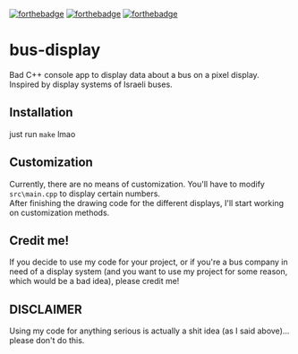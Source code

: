 [![forthebadge](https://forthebadge.com/images/badges/0-percent-optimized.svg)](https://forthebadge.com)
[![forthebadge](https://forthebadge.com/images/badges/made-with-c-plus-plus.svg)](https://forthebadge.com)
[![forthebadge](https://forthebadge.com/images/badges/it-works-why.svg)](https://forthebadge.com)

# bus-display
Bad C++ console app to display data about a bus on a pixel display.  
Inspired by display systems of Israeli buses.

## Installation
just run `make` lmao

## Customization
Currently, there are no means of customization. You'll have to modify `src\main.cpp` to display certain numbers.  
After finishing the drawing code for the different displays, I'll start working on customization methods.

## Credit me!
If you decide to use my code for your project, or if you're a bus company in need of a display system (and you want to use my project for some reason, which would be a bad idea), please credit me!

## DISCLAIMER
Using my code for anything serious is actually a shit idea (as I said above)... please don't do this.

